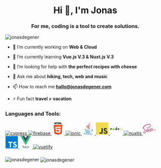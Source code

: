 <h1 align="center">Hi 👋, I'm Jonas</h1>
<h3 align="center">For me, coding is a tool to create solutions.</h3>

<p align="left"> <img src="https://komarev.com/ghpvc/?username=jonasdegener&label=Profile%20views&color=00d9ff&style=flat" alt="jonasdegener" /> </p>

- 🔭 I’m currently working on **Web & Cloud**

- 🌱 I’m currently learning **Vue.js V.3 & Nuxt.js V.3**

- 🤝 I’m looking for help with **the perfect recipes with cheese**

- 💬 Ask me about **hiking, tech, web and music**

- 📫 How to reach me **hallo@jonasdegener.com**

- ⚡ Fun fact **travel > vacation**

<h3 align="left">Languages and Tools:</h3>
<p align="left"> <a href="https://www.cypress.io" target="_blank"> <img src="https://raw.githubusercontent.com/simple-icons/simple-icons/6e46ec1fc23b60c8fd0d2f2ff46db82e16dbd75f/icons/cypress.svg" alt="cypress" width="40" height="40"/> </a> <a href="https://firebase.google.com/" target="_blank"> <img src="https://www.vectorlogo.zone/logos/firebase/firebase-icon.svg" alt="firebase" width="40" height="40"/> </a> <a href="https://www.w3.org/html/" target="_blank"> <img src="https://raw.githubusercontent.com/devicons/devicon/master/icons/html5/html5-original-wordmark.svg" alt="html5" width="40" height="40"/> </a> <a href="https://ionicframework.com" target="_blank"> <img src="https://upload.wikimedia.org/wikipedia/commons/d/d1/Ionic_Logo.svg" alt="ionic" width="40" height="40"/> </a> <a href="https://www.java.com" target="_blank"> <img src="https://raw.githubusercontent.com/devicons/devicon/master/icons/java/java-original.svg" alt="java" width="40" height="40"/> </a> <a href="https://developer.mozilla.org/en-US/docs/Web/JavaScript" target="_blank"> <img src="https://raw.githubusercontent.com/devicons/devicon/master/icons/javascript/javascript-original.svg" alt="javascript" width="40" height="40"/> </a> <a href="https://nodejs.org" target="_blank"> <img src="https://raw.githubusercontent.com/devicons/devicon/master/icons/nodejs/nodejs-original-wordmark.svg" alt="nodejs" width="40" height="40"/> </a> <a href="https://nuxtjs.org/" target="_blank"> <img src="https://www.vectorlogo.zone/logos/nuxtjs/nuxtjs-icon.svg" alt="nuxtjs" width="40" height="40"/> </a> <a href="https://sass-lang.com" target="_blank"> <img src="https://raw.githubusercontent.com/devicons/devicon/master/icons/sass/sass-original.svg" alt="sass" width="40" height="40"/> </a> <a href="https://www.typescriptlang.org/" target="_blank"> <img src="https://raw.githubusercontent.com/devicons/devicon/master/icons/typescript/typescript-original.svg" alt="typescript" width="40" height="40"/> </a> <a href="https://vuejs.org/" target="_blank"> <img src="https://raw.githubusercontent.com/devicons/devicon/master/icons/vuejs/vuejs-original-wordmark.svg" alt="vuejs" width="40" height="40"/> </a> <a href="https://vuetifyjs.com/en/" target="_blank"> <img src="https://bestofjs.org/logos/vuetify.svg" alt="vuetify" width="40" height="40"/> </a> </p>
<h3></h3>
<p><img align="left" src="https://github-readme-stats.vercel.app/api/top-langs?username=jonasdegener&show_icons=true&locale=en&layout=compact" alt="jonasdegener" /></p>
<h3></h3>
<p>&nbsp;<img align="center" src="https://github-readme-stats.vercel.app/api?username=jonasdegener&show_icons=true&locale=en" alt="jonasdegener" /></p>
